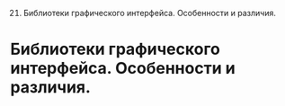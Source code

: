 21. Библиотеки графического интерфейса. Особенности и различия.

# Библиотеки графического интерфейса. Особенности и различия.